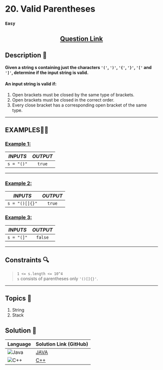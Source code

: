 # 20. Valid Parentheses

### `Easy`


<h2 align="center">
<a href="https://leetcode.com/problems/valid-parentheses/description/"><strong>Question Link</strong></a>
</h2>


## Description 📑

#### Given a string s containing just the characters `'('`, `')'`, `'{'`, `'}'`, `'['` and `']'`, determine if the input string is valid.

#### An input string is valid if:

1. Open brackets must be closed by the same type of brackets.
2. Open brackets must be closed in the correct order.
3. Every close bracket has a corresponding open bracket of the same type.

---

## **EXAMPLES**💫✨ </br>

<h3>

<ins>**Example 1**:</ins> </br>

| _INPUTS_ | _OUTPUT_ |
| :-----------: | :-----------: |
| `s = "()"` | `true` |

</h3>

___
<h3>

<ins>**Example 2**:</ins> </br>

| _INPUTS_ | _OUTPUT_ |
| :-----------: | :-----------: |
| `s = "()[]{}"` | `true` |

</h3>

<h3>

<ins>**Example 3**:</ins> </br>

| _INPUTS_ | _OUTPUT_ |
| :-----------: | :-----------: |
| `s = "(]"` | `false` |

</h3>

___

## Constraints 🔍

> `1 <= s.length <= 10^4`</br>
> `s` consists of parentheses only `'()[]{}'`.

___

## Topics 📝

1. String
2. Stack

## Solution 📃

|  Language   |  Solution Link (GitHub) |
| ------------- | ------------- |
|  ![Java](https://img.shields.io/badge/java-%23ED8B00.svg?style=flat&logo=openjdk&logoColor=white)  | [JAVA](https://github.com/Purnima47/Leetcode-Solutions/blob/main/%F0%9F%9F%A2%20Easy/20%20-%20Valid%20Parentheses/_20ValidParentheses.java) |
|  ![C++](https://img.shields.io/badge/c++-%2300599C.svg?style=plastic&logo=c%2B%2B&logoColor=white)  | [C++](https://github.com/Purnima47/Leetcode-Solutions/blob/main/%F0%9F%9F%A2%20Easy/20%20-%20Valid%20Parentheses/_20ValidParentheses.cpp)  |
